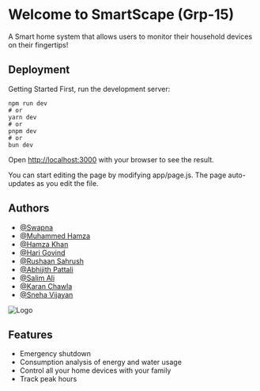 
# Welcome to SmartScape (Grp-15)

A Smart home system that allows users to monitor their household devices on their fingertips!


## Deployment

Getting Started
First, run the development server:
```
npm run dev
# or
yarn dev
# or
pnpm dev
# or
bun dev
```

Open [http://localhost:3000](http://localhost:3000) with your browser to see the result.

You can start editing the page by modifying app/page.js. The page auto-updates as you edit the file.


## Authors

- [@Swapna](https://www.github.com/octokatherine)
- [@Muhammed Hamza](https://github.com/HamzaK7329)
- [@Hamza Khan](https://github.com/hamzkhn)
- [@Hari Govind](https://github.com/govindshiji1)
- [@Rushaan Sahrush](https://github.com/rs2095)
- [@Abhijith Pattali](https://github.com/AbhijithPattali)
- [@Salim Ali](https://github.com/as2241)
- [@Karan Chawla](https://github.com/kc-1105)
- [@Sneha Vijayan](https://github.com/s1n3)


![Logo](https://github.com/sm2196/smartscapelogo/blob/main/Logo.jpg?raw=true)


## Features

- Emergency shutdown
- Consumption analysis of energy and water usage
- Control all your home devices with your family
- Track peak hours


